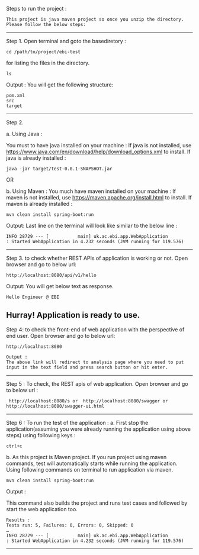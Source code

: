 
Steps to run the project :

	This project is java maven project so once you unzip the directory.  Please follow the below steps:

-----------------------------------------------------------------------------------------------------------------------
Step 1. Open terminal and goto the basediretory :

	cd /path/to/project/ebi-test

for listing the files in the directory.

	ls

Output :
You will get the following structure:

	pom.xml
	src
	target

------------------------------------------------------------------------------------------------------------------------
Step 2.

a. Using Java :

You must to have java installed on your machine :
	If java is not installed, use  https://www.java.com/en/download/help/download_options.xml to install.
	If java is already installed :

	java -jar target/test-0.0.1-SNAPSHOT.jar

OR

b. Using Maven :
You much have maven installed on your machine :
If maven is not installed, use https://maven.apache.org/install.html to install.
If maven is already installed :

	mvn clean install spring-boot:run

Output:
Last line on the terminal will look like similar to the below line :


	INFO 28729 --- [           main] uk.ac.ebi.app.WebApplication                : Started WebApplication in 4.232 seconds (JVM running for 119.576)

------------------------------------------------------------------------------------------------------------------------
Step 3. to check whether REST APIs of application is working or not. Open browser and go to below url:

	http://localhost:8080/api/v1/hello

Output:
You will get below text as response.

	Hello Engineer @ EBI

Hurray! Application is ready to use.
------------------------------------------------------------------------------------------------------------------------
Step 4: to check the front-end of web application with the perspective of end user. Open browser and go to below url:

	http://localhost:8080

	Output :
	The above link will redirect to analysis page where you need to put input in the text field and press search button or hit enter.
------------------------------------------------------------------------------------------------------------------------

Step 5 : To check, the REST apis of web application. Open browser and go to below url :

	 http://localhost:8080/s or  http://localhost:8080/swagger or http://localhost:8080/swagger-ui.html

------------------------------------------------------------------------------------------------------------------------
Step 6 : To run the test of the application :
a. First stop the application(assuming you were already running the application using above steps) using following keys :

	ctrl+c

b. As this project is Maven project. If you run project using maven commands, test will automatically starts while running the application. Using following commands on terminal to run application via maven.

	mvn clean install spring-boot:run

Output :

This command also builds the project and runs test cases and followed by start the web application too.

	Results :
	Tests run: 5, Failures: 0, Errors: 0, Skipped: 0
	…
	INFO 28729 --- [           main] uk.ac.ebi.app.WebApplication                : Started WebApplication in 4.232 seconds (JVM running for 119.576)

------------------------------------------------------------------------------------------------------------------------
